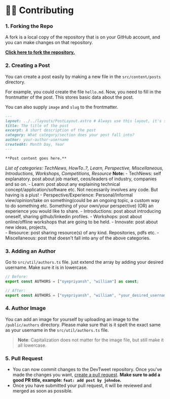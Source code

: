 # 👨‍💻 Contributing

### 1. Forking the Repo
A fork is a local copy of the repository that is on your GitHub account, and you can make changes on that repository.

[**Click here to fork the repository.**](https://github.com/oyepriyansh/DevTweet/fork)

### 2. Creating a Post
You can create a post easily by making a new file in the `src/content/posts` directory.

For example, you could create the file `hello.md`. Now, you need to fill in the frontmatter of the post. This stores basic data about the post.

You can also supply `image` and `slug` to the frontmatter.

```md
---
layout: ../../layouts/PostLayout.astro # Always use this layout, it's so the post gets properly styled
title: The title of the post
excerpt: A short description of the post
category: What category/section does your post fall into? 
author: your-author-username
createdAt: Month Day, Year
---

**Post content goes here.**
```

*List of categories: TechNews, HowTo..?, Learn, Perspective, Miscellaneous, Introductions, Workshops, Competitions, Resource*
**Note:**
    - TechNews: self explanatory. post about job market, ceos/leaders of industry, companies and so on.
    - Learn: post about any explaining technical concept/application/software etc. Not necessarily involves any code. But having is a plus!
    - Perspective/Experience: Personal/Informal view/opinion/take on something(could be an ongoing topic, a custom way to do something etc. Something of your own/your perspective) (OR) an experience you would like to share.
    - Introductions: post about introducing oneself, sharing github/linkedin profiles.
    - Workshops: post about online/offline workshops that are going to be held.
    - Innovate: post about new ideas, projects,  
    - Resource: post sharing resource(s) of any kind. Repositories, pdfs etc. 
    - Miscellaneous: post that doesn't fall into any of the above categories.

### 3. Adding an Author

Go to  `src/util/authors.ts` file. just extend the array by adding your desired username. Make sure it is in lowercase.

```ts
// Before:
export const AUTHORS = ["oyepriyansh", "william"] as const;

// After:
export const AUTHORS = ["oyepriyansh", "william", "your_desired_username"] as const;
```

### 4. Author Image

You can add an image for yourself by uploading an image to the `/public/authors` directory. Please make sure that is it spelt the exact same as your username in the `src/util/authors.ts` file.

> **Note**:  Capitalization does not matter for the image file, but still make it all lowercase.

### 5. Pull Request
- You can now commit changes to the DevTweet repository. Once you've made the changes you want, [create a pull request](https://github.com/oyepriyansh/DevTweet/pulls). **Make sure to add a good PR title, example: `feat: add post by johndoe`.**
- Once you have submitted your pull request, it will be reviewed and merged as soon as possible.
